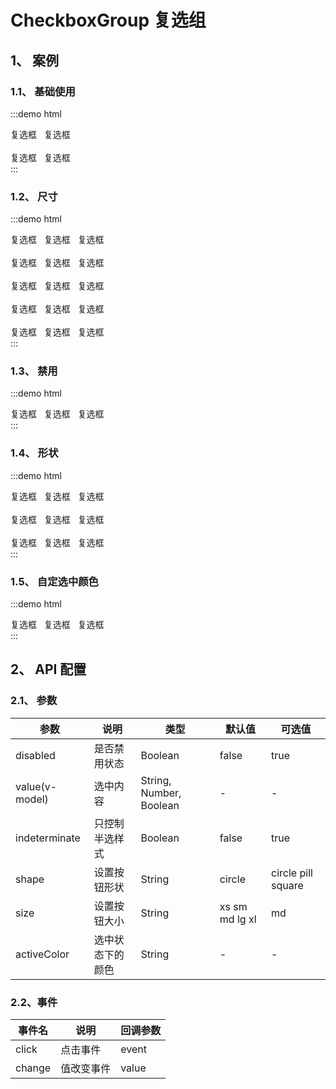 # CheckboxGroup 复选组

## 1、 案例

### 1.1、 基础使用

:::demo html

<div>
    <mb-checkbox-group>
        <mb-checkbox checkedValue="1">复选框</mb-checkbox>&nbsp;&nbsp;
        <mb-checkbox checkedValue="2">复选框</mb-checkbox>
    </mb-checkbox-group>
    <br/>
    <br/>
    <mb-checkbox-group indeterminate>
        <mb-checkbox checkedValue="1">复选框</mb-checkbox>&nbsp;&nbsp;
        <mb-checkbox checkedValue="2">复选框</mb-checkbox>
    </mb-checkbox-group>
</div>
:::

### 1.2、 尺寸

:::demo html

<div>
    <mb-checkbox-group size="xs">
        <mb-checkbox checkedValue="1">复选框</mb-checkbox>&nbsp;&nbsp;
        <mb-checkbox checkedValue="2">复选框</mb-checkbox>&nbsp;&nbsp;
        <mb-checkbox checkedValue="3">复选框</mb-checkbox>&nbsp;&nbsp;
    </mb-checkbox-group>
    <br/>
    <br/>
    <mb-checkbox-group size="sm">
        <mb-checkbox checkedValue="1">复选框</mb-checkbox>&nbsp;&nbsp;
        <mb-checkbox checkedValue="2">复选框</mb-checkbox>&nbsp;&nbsp;
        <mb-checkbox checkedValue="3">复选框</mb-checkbox>&nbsp;&nbsp;
    </mb-checkbox-group>
    <br/>
    <br/>
    <mb-checkbox-group size="md">
        <mb-checkbox checkedValue="1">复选框</mb-checkbox>&nbsp;&nbsp;
        <mb-checkbox checkedValue="2">复选框</mb-checkbox>&nbsp;&nbsp;
        <mb-checkbox checkedValue="3">复选框</mb-checkbox>&nbsp;&nbsp;
    </mb-checkbox-group>
    <br/>
    <br/>
    <mb-checkbox-group size="lg">
        <mb-checkbox checkedValue="1">复选框</mb-checkbox>&nbsp;&nbsp;
        <mb-checkbox checkedValue="2">复选框</mb-checkbox>&nbsp;&nbsp;
        <mb-checkbox checkedValue="3">复选框</mb-checkbox>&nbsp;&nbsp;
    </mb-checkbox-group>
    <br/>
    <br/>
    <mb-checkbox-group size="xl">
        <mb-checkbox checkedValue="1">复选框</mb-checkbox>&nbsp;&nbsp;
        <mb-checkbox checkedValue="2">复选框</mb-checkbox>&nbsp;&nbsp;
        <mb-checkbox checkedValue="3">复选框</mb-checkbox>&nbsp;&nbsp;
    </mb-checkbox-group>
</div>
:::

### 1.3、 禁用

:::demo html

<div>
    <mb-checkbox-group disabled>
        <mb-checkbox checkedValue="1">复选框</mb-checkbox>&nbsp;&nbsp;
        <mb-checkbox checkedValue="2">复选框</mb-checkbox>&nbsp;&nbsp;
        <mb-checkbox checkedValue="3">复选框</mb-checkbox>&nbsp;&nbsp;
    </mb-checkbox-group>
</div>
:::

### 1.4、 形状

:::demo html

<div>
    <mb-checkbox-group shape="circle">
        <mb-checkbox checkedValue="1">复选框</mb-checkbox>&nbsp;&nbsp;
        <mb-checkbox checkedValue="2">复选框</mb-checkbox>&nbsp;&nbsp;
        <mb-checkbox checkedValue="3">复选框</mb-checkbox>&nbsp;&nbsp;
    </mb-checkbox-group>
    <br/>
    <br/>
    <mb-checkbox-group shape="pill">
        <mb-checkbox checkedValue="1">复选框</mb-checkbox>&nbsp;&nbsp;
        <mb-checkbox checkedValue="2">复选框</mb-checkbox>&nbsp;&nbsp;
        <mb-checkbox checkedValue="3">复选框</mb-checkbox>&nbsp;&nbsp;
    </mb-checkbox-group>
    <br/>
    <br/>
    <mb-checkbox-group shape="square">
        <mb-checkbox checkedValue="1">复选框</mb-checkbox>&nbsp;&nbsp;
        <mb-checkbox checkedValue="2">复选框</mb-checkbox>&nbsp;&nbsp;
        <mb-checkbox checkedValue="3">复选框</mb-checkbox>&nbsp;&nbsp;
    </mb-checkbox-group>
</div>
:::

### 1.5、 自定选中颜色

:::demo html

<div>
    <mb-checkbox-group activeColor="#67c23a">
        <mb-checkbox checkedValue="1">复选框</mb-checkbox>&nbsp;&nbsp;
        <mb-checkbox checkedValue="2">复选框</mb-checkbox>&nbsp;&nbsp;
        <mb-checkbox checkedValue="3">复选框</mb-checkbox>&nbsp;&nbsp;
    </mb-checkbox-group>
</div>
:::

## 2、 API 配置

### 2.1、 参数

| 参数           | 说明             | 类型                    | 默认值         | 可选值             |
| -------------- | ---------------- | ----------------------- | -------------- | ------------------ |
| disabled       | 是否禁用状态     | Boolean                 | false          | true               |
| value(v-model) | 选中内容         | String, Number, Boolean | -              | -                  |
| indeterminate  | 只控制半选样式   | Boolean                 | false          | true               |
| shape          | 设置按钮形状     | String                  | circle         | circle pill square |
| size           | 设置按钮大小     | String                  | xs sm md lg xl | md                 |
| activeColor    | 选中状态下的颜色 | String                  | -              | -                  |

### 2.2、事件

| 事件名 | 说明       | 回调参数 |
| ------ | ---------- | -------- |
| click  | 点击事件   | event    |
| change | 值改变事件 | value    |
